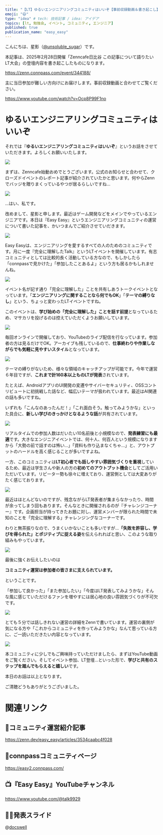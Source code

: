 ```yaml
---
title: "【LT】ゆるいエンジニアリングコミュニティはいいぞ【事前収録動画＆書き起こし】"
emoji: "😄"
type: "idea" # tech: 技術記事 / idea: アイデア
topics: [lt, 勉強会, イベント, コミュニティ, エンジニア]
published: true
publication_name: "easy_easy"
---
```

こんにちは、星影（[@unsoluble_sugar](https://x.com/unsoluble_sugar)）です。

本記事は、2025年2月28日開催「Zenncafe日比谷 この記事について語りたいLT大会」の登壇内容を書き起こしたものになります。

https://zenn.connpass.com/event/344188/

主に当日参加が難しい方向けにお届けします。事前収録動画と合わせてご覧ください。

https://www.youtube.com/watch?v=Ocp8P99F1no

# ゆるいエンジニアリングコミュニティはいいぞ

それでは『**ゆるいエンジニアリングコミュニティはいいぞ**』というお話をさせていただきます。よろしくお願いいたします。

![](https://storage.googleapis.com/zenn-user-upload/c99d51d7d279-20250228.png)

まずは、Zenncafe始動おめでとうございます。公式のお知らせと合わせて、クローズドイベントのレポート記事が紹介されていたかと思います。何やらZennでバッジを贈りまくっているやつが居るらしいですね…

![](https://storage.googleapis.com/zenn-user-upload/064a303a2d48-20250228.png)

…はい、私です。

改めまして、星影と申します。最近はゲーム開発などをメインでやっているエンジニアです。本日は『Easy Easy』というエンジニアリングコミュニティの運営について書いた記事を、かいつまんでご紹介させていだきます。

![](https://storage.googleapis.com/zenn-user-upload/0ae861ce23ea-20250228.png)

Easy Easyは、エンジニアリングを愛するすべての人のためのコミュニティです。月に一度『完全に理解したTalk』というLTイベントを開催しています。有志コミュニティとしては比較的長く活動している方なので、もしかしたら「connpassで見かけた」「参加したことあるよ」という方も居るかもしれませんね。

![](https://storage.googleapis.com/zenn-user-upload/e173c5541657-20250228.png)

イベント名が記す通り「完全に理解した」ことを共有しあうトークイベントとなっています。「**エンジニアリングに関することなら何でもOK**」「**テーマの縛りなし**」という、ちょっと変わったLTイベントですね。

このイベントは、**学び始めの「完全に理解した」ことを話す前提**となっているため、マサカリを投げるのは控えていただくようお願いしています。

![](https://storage.googleapis.com/zenn-user-upload/5f1dc14a5035-20250228.png)

毎回オンラインで開催しており、YouTubeのライブ配信を行なっています。参加者の方は見るだけでOK。アーカイブも残しているので、**仕事終わりや作業しながらでも気軽に見やすいスタイル**となっています。

![](https://storage.googleapis.com/zenn-user-upload/49c3d57895dc-20250228.png)

テーマの縛りがないため、様々な領域のキャッチアップが可能です。今年で運営６年目ですが、**これまで計160本以上ものLTが発表**されています。

たとえば、AndroidアプリのUI開発の変遷やサイバーセキュリティ、OSSコントリビュートに初挑戦した話など、幅広いテーマが扱われています。最近はAI関連の話も多いですね。

いずれも「こんなのあったんだ！」「これ面白そう。触ってみようかな」といった具合に、**新しい学びのきっかけとなるような話**が共有されています。

![](https://storage.googleapis.com/zenn-user-upload/945c4e57380e-20250228.png)

リアルタイムでの参加人数はだいたい10名前後と小規模なので、**発表練習にも最適**です。大きなエンジニアイベントでは、何十人、何百人という規模になりますから「大勢の前で話すのは怖い…」「資料も作り込まなくちゃ…」と、アウトプットのハードルを高く感じることが多いですよね。

一方、このコミュニティは**LT初心者でも話しやすい雰囲気づくりを重視**しているため、最近は学生さんや新人の方の**初めてのアウトプット機会**としてご活用いただいています。リピーター勢も徐々に増えており、運営側としては大変ありがたく感じております。

![](https://storage.googleapis.com/zenn-user-upload/f0813f5467d8-20250228.png)

最近はほとんどないのですが、残念ながらLT発表者が集まらなかったり、時間が余ってしまう回もあります。そんなときに開催されるのが『チャレンジコーナー』です。企画担当が持ってきたお題に対し、運営メンバーが限られた時間で未知のことを「完全に理解する」チャレンジングなコーナーです。

わりと無茶振りなので、うまくいかないことも多いですが…**「失敗を許容し、学びを得られた」とポジティブに捉える姿**を伝えられればと思い、このような取り組みもやっています。

![](https://storage.googleapis.com/zenn-user-upload/0e46b010edc7-20250228.png)

最後に強くお伝えしたいのは

**コミュニティ運営は参加者の皆さまに支えられています。**

ということです。

「参加して良かった」「また参加したい」「今度はLT発表してみようかな」そんな風に感じていただけるファンを増やすには居心地の良い雰囲気づくりが不可欠です。

![](https://storage.googleapis.com/zenn-user-upload/6d64addc46c0-20250228.png)

とても５分では話しきれない運営の詳細をZennで書いています。運営の裏側が気になる方や「これからコミュニティを作ってみようかな」なんて思っている方に、ご一読いただきたい内容となっています。

![](https://storage.googleapis.com/zenn-user-upload/710502f9ed83-20250228.png)

本コミュニティに少しでもご興味持っていただけましたら、まずはYouTube動画をご覧ください。そしてイベント参加、LT登壇…といった形で、**学びと共有のステップを踏んでもらえると嬉しい**です。

本日のお話は以上となります。

ご清聴どうもありがとうございました。

# 関連リンク

## 📝コミュニティ運営紹介記事
https://zenn.dev/easy_easy/articles/3534caabc4f028

## 🙌connpassコミュニティページ
https://easy2.connpass.com/

## 📺️『Easy Easy』YouTubeチャンネル
https://www.youtube.com/@talk9929

## 👨‍🎓発表スライド
@[docswell](https://www.docswell.com/s/unsoluble_sugar/5DN6XL-2025-02-28-012128)